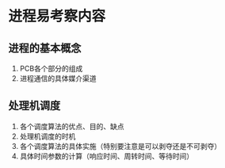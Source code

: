 # 进程易考察内容

## 进程的基本概念

1. PCB各个部分的组成
2. 进程通信的具体媒介渠道

## 处理机调度

1. 各个调度算法的优点、目的、缺点
2. 处理机调度的时机
3. 各个调度算法的具体实施（特别要注意是可以剥夺还是不可剥夺）
4. 具体时间参数的计算（响应时间、周转时间、等待时间）

